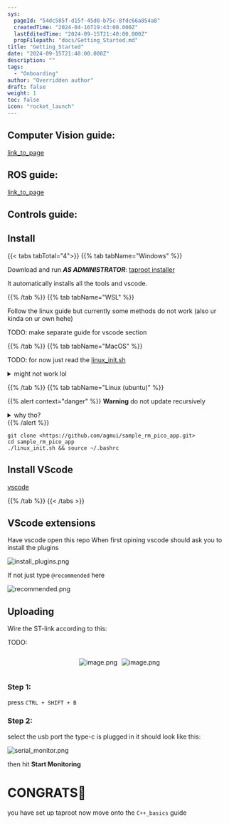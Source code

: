 ```yaml
---
sys:
  pageId: "54dc585f-d15f-45d0-b75c-8fdc66a854a8"
  createdTime: "2024-04-16T19:43:00.000Z"
  lastEditedTime: "2024-09-15T21:40:00.000Z"
  propFilepath: "docs/Getting_Started.md"
title: "Getting_Started"
date: "2024-09-15T21:40:00.000Z"
description: ""
tags:
  - "Onboarding"
author: "Overridden author"
draft: false
weight: 1
toc: false
icon: "rocket_launch"
---
```


## Computer Vision guide:

[link_to_page](86d45bc0-388b-4d26-8848-44f255f73d0e)

## ROS guide:

[link_to_page](3c76c1de-ec8f-46d6-8b0a-294005edc2d5)

## Controls guide:

## Install

{{< tabs tabTotal="4">}}
{{% tab tabName="Windows" %}}

Download and run _**AS ADMINISTRATOR**_: [taproot installer](https://github.com/Thornbots/TeachingFreshies/releases/tag/1.0)

It automatically installs all the tools and vscode.

{{% /tab %}}
{{% tab tabName="WSL" %}}

Follow the linux guide but currently some methods do not work (also ur kinda on ur own hehe)

TODO: make separate guide for vscode section

{{% /tab %}}
{{% tab tabName="MacOS" %}}

TODO: for now just read the [linux_init.sh](https://github.com/agmui/sample_rm_pico_app/blob/main/linux_init.sh)

<details>
<summary>might not work lol</summary>

`brew install libusb pkg-config`

Next install: [vscode](https://code.visualstudio.com/Download)

</details>

{{% /tab %}}
{{% tab tabName="Linux (ubuntu)" %}}

{{% alert context="danger" %}}
**Warning** do not update recursively
<details>
<summary>why tho?</summary>
There are some submodules that may go on for a while (like tinyusb) and I highly
recommend you don't need to get them.
If you want to see what submodules I update just look in `linux_init.sh`
</details>
{{% /alert %}}

```shell
git clone <https://github.com/agmui/sample_rm_pico_app.git>
cd sample_rm_pico_app
./linux_init.sh && source ~/.bashrc
```

## Install VScode

[vscode](https://code.visualstudio.com/Download)

{{% /tab %}}
{{< /tabs >}}

## VScode extensions

Have vscode open this repo
When first opining vscode should ask you to install the plugins

![install_plugins.png](https://prod-files-secure.s3.us-west-2.amazonaws.com/d518164a-d88e-44d1-a4ee-3adb3bd8bce0/89bd30f0-1825-4e77-867b-0a41ce370880/install_plugins.png?X-Amz-Algorithm=AWS4-HMAC-SHA256&X-Amz-Content-Sha256=UNSIGNED-PAYLOAD&X-Amz-Credential=ASIAZI2LB466VA5JNCPW%2F20250317%2Fus-west-2%2Fs3%2Faws4_request&X-Amz-Date=20250317T110710Z&X-Amz-Expires=3600&X-Amz-Security-Token=IQoJb3JpZ2luX2VjEOr%2F%2F%2F%2F%2F%2F%2F%2F%2F%2FwEaCXVzLXdlc3QtMiJHMEUCIBCNI%2Fmv0z2jf2jyJ5mwmWS4dJvV4V5Hq5kAKh2O3SvdAiEA8WBBuB%2Fe9mmJM8op%2FFoPqigwmLC4B1Ei7f9qF3j%2FTr4q%2FwMIQxAAGgw2Mzc0MjMxODM4MDUiDAczHrBFXa%2FMsNJGpircA4J6jLkdEPi08Uu7mHM%2FtH7S2aEdHERq2ZJjEPdV%2FxhKw8LBj36YMI2lm0Cy5ic%2FrxVhLgwIpd06i%2BwLt%2B5dUZnX8dNu8T0HdEDdYOk%2B9UFJrmcBMhqxPi%2FUp%2BKKSTkzKdD7ADwP4b4A6S%2FHJe%2BwAJS0%2FBA4Z1HogJr6pyPKQfEyqvoRx9VwcktSOSxPTSigFR9ohJyyfQDg%2Bn5f8%2BthQRYzIXHft5LCw6OBAvEmpl89MW0GuPXk3ZfZLMsl3xnhFl98QrqbTBWBF7jD%2FYm4afAArYY%2FZeA8sU4ztZCQM07xES8id0i6Lxh%2B5tlLcwkolH6kfsizuomt1wu9u3kIlNMCaEe1ZxbcQ88QdfoycnbXQ03Qb82jSLDRBitu6cgIeMpq5FTZ%2BQhrauuaF9b7YXVNEPv1AjRz0Wb7TbHPvqXLMmml7gTj09Q%2BEN9qD7aT26DyQ53rycqbmT4%2BcTW0DjA3KkQER3vpF%2BOVCwGU4bPcS1PdUuZk4Z2BBg2RrdtYAoDsojC2faG4Ai%2By0g8nknnkCa4PLAsk4KSdWvDv5BXz9PDNFzAxKjPE0LJzJPg6Cy87yNo8bhkSafBRs4chXv%2BPil02HB3URM6COQFm3iES3O1d2te%2FRy6Qu3AtMI7t374GOqUBq38FuNb3q0It8asTaUZQW4dNCDPzgVdzoFeAfuJ3lBMqx6u3Q10D9tNfU8R08%2FNfamRtOyy%2Fa%2FXjQ0ZEtdisTQuOAwrgulFx46wFgahcirGD6rfzJthpXssSviOgStOUXRpr%2FC5XhzG0RMwjITxeswbZzzVrhv363I6RUjECZkOyNpYW2J9DtCQSmGGSm5Wn%2BrcffZZPceenNrsTQNOXm68KoxQE&X-Amz-Signature=8f5ef5c54c9a3603d081c0a84d46d90f4b053cfc1ad8f6ae838472152fa54917&X-Amz-SignedHeaders=host&x-id=GetObject)

If not just type `@recommended` here  

![recommended.png](https://prod-files-secure.s3.us-west-2.amazonaws.com/d518164a-d88e-44d1-a4ee-3adb3bd8bce0/61e661e9-5d85-4dfc-be0d-8d2097a5e793/recommended.png?X-Amz-Algorithm=AWS4-HMAC-SHA256&X-Amz-Content-Sha256=UNSIGNED-PAYLOAD&X-Amz-Credential=ASIAZI2LB466VA5JNCPW%2F20250317%2Fus-west-2%2Fs3%2Faws4_request&X-Amz-Date=20250317T110710Z&X-Amz-Expires=3600&X-Amz-Security-Token=IQoJb3JpZ2luX2VjEOr%2F%2F%2F%2F%2F%2F%2F%2F%2F%2FwEaCXVzLXdlc3QtMiJHMEUCIBCNI%2Fmv0z2jf2jyJ5mwmWS4dJvV4V5Hq5kAKh2O3SvdAiEA8WBBuB%2Fe9mmJM8op%2FFoPqigwmLC4B1Ei7f9qF3j%2FTr4q%2FwMIQxAAGgw2Mzc0MjMxODM4MDUiDAczHrBFXa%2FMsNJGpircA4J6jLkdEPi08Uu7mHM%2FtH7S2aEdHERq2ZJjEPdV%2FxhKw8LBj36YMI2lm0Cy5ic%2FrxVhLgwIpd06i%2BwLt%2B5dUZnX8dNu8T0HdEDdYOk%2B9UFJrmcBMhqxPi%2FUp%2BKKSTkzKdD7ADwP4b4A6S%2FHJe%2BwAJS0%2FBA4Z1HogJr6pyPKQfEyqvoRx9VwcktSOSxPTSigFR9ohJyyfQDg%2Bn5f8%2BthQRYzIXHft5LCw6OBAvEmpl89MW0GuPXk3ZfZLMsl3xnhFl98QrqbTBWBF7jD%2FYm4afAArYY%2FZeA8sU4ztZCQM07xES8id0i6Lxh%2B5tlLcwkolH6kfsizuomt1wu9u3kIlNMCaEe1ZxbcQ88QdfoycnbXQ03Qb82jSLDRBitu6cgIeMpq5FTZ%2BQhrauuaF9b7YXVNEPv1AjRz0Wb7TbHPvqXLMmml7gTj09Q%2BEN9qD7aT26DyQ53rycqbmT4%2BcTW0DjA3KkQER3vpF%2BOVCwGU4bPcS1PdUuZk4Z2BBg2RrdtYAoDsojC2faG4Ai%2By0g8nknnkCa4PLAsk4KSdWvDv5BXz9PDNFzAxKjPE0LJzJPg6Cy87yNo8bhkSafBRs4chXv%2BPil02HB3URM6COQFm3iES3O1d2te%2FRy6Qu3AtMI7t374GOqUBq38FuNb3q0It8asTaUZQW4dNCDPzgVdzoFeAfuJ3lBMqx6u3Q10D9tNfU8R08%2FNfamRtOyy%2Fa%2FXjQ0ZEtdisTQuOAwrgulFx46wFgahcirGD6rfzJthpXssSviOgStOUXRpr%2FC5XhzG0RMwjITxeswbZzzVrhv363I6RUjECZkOyNpYW2J9DtCQSmGGSm5Wn%2BrcffZZPceenNrsTQNOXm68KoxQE&X-Amz-Signature=acc50d53d86e84263c682731da7746cd49633f3c18f0f8478380507a09ffcaf6&X-Amz-SignedHeaders=host&x-id=GetObject)

## Uploading

Wire the ST-link according to this:

TODO:

<div style="display: flex;flex-direction: row; column-gap:10px; max-width: 630px;justify-content: center;">
<div>

![image.png](https://prod-files-secure.s3.us-west-2.amazonaws.com/d518164a-d88e-44d1-a4ee-3adb3bd8bce0/210ecb78-1116-4d7b-b9b7-2292f66fa2c2/image.png?X-Amz-Algorithm=AWS4-HMAC-SHA256&X-Amz-Content-Sha256=UNSIGNED-PAYLOAD&X-Amz-Credential=ASIAZI2LB466VCCFXWA5%2F20250317%2Fus-west-2%2Fs3%2Faws4_request&X-Amz-Date=20250317T110712Z&X-Amz-Expires=3600&X-Amz-Security-Token=IQoJb3JpZ2luX2VjEOr%2F%2F%2F%2F%2F%2F%2F%2F%2F%2FwEaCXVzLXdlc3QtMiJHMEUCIFnyxtW%2BoGuOJdHDORhZsagEFyD79IefZUqiBWuUqVQzAiEA4iS%2F9Q8YV%2BU5dsBcKO%2BdPjlpMBJ%2FVF7BVx6aSlreSWIq%2FwMIQxAAGgw2Mzc0MjMxODM4MDUiDHKTNsEdzjXcXl%2F06yrcA4osO%2FfRKnALrfeyOippvJ5JwpA2jpM4axgjzQ961bNKESmkUI%2FLSVDSQVMn4zhencqZb5UO9WlbJiiRi2u2bbd2laSrBZEGz%2BypgNrKHj63v8co4HRcvfmcTeUvh3Py6WUtasYj0ZUei3g4K5%2BWgioFJ4Ouht2QDs5o3xK6FfUmY2Rs0mDo8tq7C35wEraBPEqJTfsGzW941xVwo949zC6KyRuxWNeGGXHVVaDQ58OmsSDe1zzgGzns7p5tPZP6OodKise6NLCsQsZX57vG09so8x6fVLjM3DyXag%2F3Rwq3CuChRiS0%2B87gAoOPjw9AUo0IewMA139qcsC9rsM9nLXuccG93S2ckAHEGj5%2FfBxM9MJs6G5eEvFwa5h7HsLJ8u5iDN1WnYhfhEyFzwFow%2BUY3jmfaAGWLtxQYq6yQlOlXSpbDkXg%2Fleq4GWO7rRlHobe0MvDQ8VOspZhVSv8xFSx%2B4rNCrp%2FW93faqNFORtvTMg46GUqJ6zrfS0c0yQx%2B4jgN1%2Bu%2Fv4V%2BXllc%2BboJrRp%2FO898zDx%2BnliGI%2FUMHE978OfabtsdUj71FeTByS%2FLpU%2Fkw9zcquW2lm4J2Y1gL9AxEn0xXA9Gg8mtvG6ZILG0LarpatBS542k4ARMNvs374GOqUB%2FqNyGXERQvxcMROk09YJ6u1%2BWciLLksdtRvZcDKrY0GysZ0Vhm9h5A7K9Vruv2TEny2ukuUBHhAP0IuOVDK%2B2eaiRxi%2FwoxRUrK93iCus5ZkUqbn7CQN3wBEkH%2FpvjNVquYMogIivZxMbViT%2Bwz5KbOefrqZ5Lv8TIyH%2FB7OzA0A3QSbKhmaqAusdTyVFr%2BjOuZOR40IXT7vLdsvEXvydGhOywSO&X-Amz-Signature=6332fdf021229d0ca2b1da121976745ae975378dfd945ecf641a8b439b75c82d&X-Amz-SignedHeaders=host&x-id=GetObject)

</div>
<div>

![image.png](https://prod-files-secure.s3.us-west-2.amazonaws.com/d518164a-d88e-44d1-a4ee-3adb3bd8bce0/33a0fd0f-8ca6-4a86-8e09-26e95ded1fff/image.png?X-Amz-Algorithm=AWS4-HMAC-SHA256&X-Amz-Content-Sha256=UNSIGNED-PAYLOAD&X-Amz-Credential=ASIAZI2LB466W4DHLEVV%2F20250317%2Fus-west-2%2Fs3%2Faws4_request&X-Amz-Date=20250317T110712Z&X-Amz-Expires=3600&X-Amz-Security-Token=IQoJb3JpZ2luX2VjEOr%2F%2F%2F%2F%2F%2F%2F%2F%2F%2FwEaCXVzLXdlc3QtMiJGMEQCIDmtGGnSo3BbkrJ2vBdGxUB5YPElALYFTNS0Wfec5G%2FxAiBBrDJS3IzdakkCHzccjAClwo65Nw3ZUAGL8zvFmWJduCr%2FAwhDEAAaDDYzNzQyMzE4MzgwNSIMg4i%2FLczmzezRD%2B5%2FKtwDvG%2F1W3HuaeBrynKuPEraV9b6i22Bt27AY%2BHmkAs2kNfkTihbkQdcfj5VcEPmakNPFSTVhNHQ9BiUCCrFuHMep613ezn%2BbZQuK%2FvvkeBfinA%2FgEBOeQYP931zjCCe4C0lJ9A2bTjJXp8IhMMcZVe%2BnEnnVeAKKl45KEU6RUzuOZE8JJdFLkUOZcthl6wE%2BCbuhUx2%2BZJVs6nvW8gk4h5jufSpQixLZA4lDMwP3QigBhWqKJWTeMkvD6URlZfKXAhgJYDJrY5YO%2FrT54LERmJsQO4XUl84KaQSIo63SP1nctj9oNh%2FscEj6Lr8AlWsfzUB6HsETMa%2FeiEuBccSUX62QUEISSB4HgHXEzViYm83Ng%2FSmwpCZXD26aI98sZrsylQhQRa%2ByZEkqfFBFGT3nGcvmDeQSCfk4PA8P4k8DVzpR05L9N%2BOgtXTjvbu%2BAOJTcGfRW9H0UpFFgiAfo%2BpqjbWYo0fTMkpULeIX0nt2cvIAikHCK%2BTCiA1xSN%2F672xOg6do7IIFkMtZlopvAUxGR7CdxD17WhzgyfAw0PWS%2FPVysaGp0ssa55lmCtCPMfFqwrjKlvkKwSQhUp%2FUNiV4lmfHokLTDCM1W%2FNBoSZaZyhKthHyQE9HkA2gJ4zJcwwu3fvgY6pgFl8DYebfXi4iohz8kjxOe923OA0UpgmZWPns9bB93IiZt8VofTLyVENv0ww7YOGXr1YhDzpqBWTPq75E35k4pOsZtObwCxJpM9LdZu6KtqCnYMXp9r1PRlmwjkqxP7uktbtPCldgxpZtr45G0VKkv3sgAbHHKsTPGlOALwK8YGgwhEPxgXuztp41d%2BmDubLqRrc6LhUofRT4eWi6%2BYOXF0F1FsXwcw&X-Amz-Signature=dfa04f6c70383d8dff2bcd19e721655e37ab41e41b144aea8fedd190f3edc7f7&X-Amz-SignedHeaders=host&x-id=GetObject)

</div>
</div>

### Step 1:

press `CTRL + SHIFT + B`

### Step 2:

select the usb port the type-c is plugged in it should look like this:

![serial_monitor.png](https://prod-files-secure.s3.us-west-2.amazonaws.com/d518164a-d88e-44d1-a4ee-3adb3bd8bce0/f03f4774-05d4-4393-b6a0-d5efb6d315ab/serial_monitor.png?X-Amz-Algorithm=AWS4-HMAC-SHA256&X-Amz-Content-Sha256=UNSIGNED-PAYLOAD&X-Amz-Credential=ASIAZI2LB466VA5JNCPW%2F20250317%2Fus-west-2%2Fs3%2Faws4_request&X-Amz-Date=20250317T110710Z&X-Amz-Expires=3600&X-Amz-Security-Token=IQoJb3JpZ2luX2VjEOr%2F%2F%2F%2F%2F%2F%2F%2F%2F%2FwEaCXVzLXdlc3QtMiJHMEUCIBCNI%2Fmv0z2jf2jyJ5mwmWS4dJvV4V5Hq5kAKh2O3SvdAiEA8WBBuB%2Fe9mmJM8op%2FFoPqigwmLC4B1Ei7f9qF3j%2FTr4q%2FwMIQxAAGgw2Mzc0MjMxODM4MDUiDAczHrBFXa%2FMsNJGpircA4J6jLkdEPi08Uu7mHM%2FtH7S2aEdHERq2ZJjEPdV%2FxhKw8LBj36YMI2lm0Cy5ic%2FrxVhLgwIpd06i%2BwLt%2B5dUZnX8dNu8T0HdEDdYOk%2B9UFJrmcBMhqxPi%2FUp%2BKKSTkzKdD7ADwP4b4A6S%2FHJe%2BwAJS0%2FBA4Z1HogJr6pyPKQfEyqvoRx9VwcktSOSxPTSigFR9ohJyyfQDg%2Bn5f8%2BthQRYzIXHft5LCw6OBAvEmpl89MW0GuPXk3ZfZLMsl3xnhFl98QrqbTBWBF7jD%2FYm4afAArYY%2FZeA8sU4ztZCQM07xES8id0i6Lxh%2B5tlLcwkolH6kfsizuomt1wu9u3kIlNMCaEe1ZxbcQ88QdfoycnbXQ03Qb82jSLDRBitu6cgIeMpq5FTZ%2BQhrauuaF9b7YXVNEPv1AjRz0Wb7TbHPvqXLMmml7gTj09Q%2BEN9qD7aT26DyQ53rycqbmT4%2BcTW0DjA3KkQER3vpF%2BOVCwGU4bPcS1PdUuZk4Z2BBg2RrdtYAoDsojC2faG4Ai%2By0g8nknnkCa4PLAsk4KSdWvDv5BXz9PDNFzAxKjPE0LJzJPg6Cy87yNo8bhkSafBRs4chXv%2BPil02HB3URM6COQFm3iES3O1d2te%2FRy6Qu3AtMI7t374GOqUBq38FuNb3q0It8asTaUZQW4dNCDPzgVdzoFeAfuJ3lBMqx6u3Q10D9tNfU8R08%2FNfamRtOyy%2Fa%2FXjQ0ZEtdisTQuOAwrgulFx46wFgahcirGD6rfzJthpXssSviOgStOUXRpr%2FC5XhzG0RMwjITxeswbZzzVrhv363I6RUjECZkOyNpYW2J9DtCQSmGGSm5Wn%2BrcffZZPceenNrsTQNOXm68KoxQE&X-Amz-Signature=91c499a620951959b66ca405f24fa93858c07fc64ee65e1ce0eb6352abb08ce9&X-Amz-SignedHeaders=host&x-id=GetObject)

then hit **Start Monitoring**

# CONGRATS🎉

you have set up taproot now move onto the `C++_basics` guide
